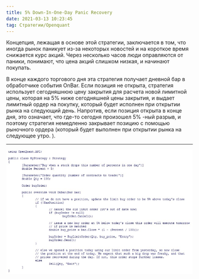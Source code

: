 ```yaml
---
title: 5% Down-In-One-Day Panic Recovery
date: 2021-03-13 10:23:45
tag: Стратегии/Openquant
---
```


Концепция, лежащая в основе этой стратегии, заключается в том, что иногда рынок паникует из-за некоторых новостей и на короткое время снижается курс акций. Через несколько часов люди оправляются от паники, понимают, что цена акций слишком низкая, и начинают покупать.

В конце каждого торгового дня эта стратегия получает дневной бар в обработчике события OnBar. Если позиция не открыта, стратегия использует сегодняшнюю цену закрытия для расчета новой лимитной цены, которая на 5% ниже сегодняшней цены закрытия, и выдает лимитный ордер на покупку, который будет исполнен при открытии рынка на следующий день. Напротив, если позиция открыта в конце дня, это означает, что где-то сегодня произошел 5% -ный разрыв, и поэтому стратегия немедленно закрывает позицию с помощью рыночного ордера (который будет выполнен при открытии рынка на следующее утро. ). 

---

<img src="https://raw.githubusercontent.com/Ragve-hub/scribble/gh-pages/images/5day-panic.jpg" alt="2">
